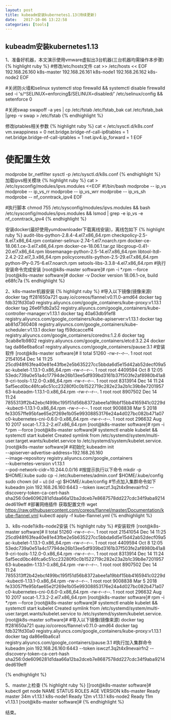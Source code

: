 ```yaml
---
layout: post
title: kubeadm安装kubernetes1.13(持续更新)
date:   2017-10-06 13:22:58
categories: [tools]
---
```


## kubeadm安装kubernetes1.13

1、准备好机器，本文演示使用vmware虚拟出3台机器(三台机器均需操作本步骤)
{% highlight ruby %}
#修改/etc/hosts文件
cat >> /etc/hosts << EOF
192.168.26.160 k8s-master
192.168.26.161 k8s-node1
192.168.26.162 k8s-node2
EOF

#关闭防火墙和selinux
systemctl stop firewalld && systemctl disable firewalld
sed -i 's/^SELINUX=enforcing$/SELINUX=disabled/' /etc/selinux/config && setenforce 0

#关闭swap
swapoff -a
yes | cp /etc/fstab /etc/fstab_bak
cat /etc/fstab_bak |grep -v swap > /etc/fstab
{% endhighlight %}

修改iptables相关参数
{% highlight ruby %}
cat <<EOF >  /etc/sysctl.d/k8s.conf
vm.swappiness = 0
net.bridge.bridge-nf-call-ip6tables = 1
net.bridge.bridge-nf-call-iptables = 1
net.ipv4.ip_forward = 1
EOF

# 使配置生效
modprobe br_netfilter
sysctl -p /etc/sysctl.d/k8s.conf
{% endhighlight %}
加载ipvs相关模块
{% highlight ruby %}
cat > /etc/sysconfig/modules/ipvs.modules <<EOF
#!/bin/bash
modprobe -- ip_vs
modprobe -- ip_vs_rr
modprobe -- ip_vs_wrr
modprobe -- ip_vs_sh
modprobe -- nf_conntrack_ipv4
EOF

#执行脚本
chmod 755 /etc/sysconfig/modules/ipvs.modules && bash /etc/sysconfig/modules/ipvs.modules && lsmod | grep -e ip_vs -e nf_conntrack_ipv4
{% endhighlight %}

安装docker(最好使用yumdownloader下载离线安装)，离线包如下
{% highlight ruby %}
audit-libs-python-2.8.4-4.el7.x86_64.rpm
checkpolicy-2.5-8.el7.x86_64.rpm
container-selinux-2.74-1.el7.noarch.rpm
docker-ce-18.06.1.ce-3.el7.x86_64.rpm
docker-ce-18.06.1.tar.gz
libcgroup-0.41-20.el7.x86_64.rpm
libsemanage-python-2.5-14.el7.x86_64.rpm
libtool-ltdl-2.4.2-22.el7_3.x86_64.rpm
policycoreutils-python-2.5-29.el7.x86_64.rpm
python-IPy-0.75-6.el7.noarch.rpm
setools-libs-3.3.8-4.el7.x86_64.rpm
#执行安装命令完成安装
[root@k8s-master software]# rpm -i *.rpm --force
[root@k8s-master software]# docker -v
Docker version 18.06.1-ce, build e68fc7a
{% endhighlight %}


2、k8s-master机器安装
{% highlight ruby %}
#导入以下镜像(镜像来源)
docker tag ff281650a721 quay.io/coreos/flannel:v0.11.0-amd64
docker tag fdb321fd30a0 registry.aliyuncs.com/google_containers/kube-proxy:v1.13.1
docker tag 26e6f1db2a52 registry.aliyuncs.com/google_containers/kube-controller-manager:v1.13.1
docker tag 40a63db91ef8 registry.aliyuncs.com/google_containers/kube-apiserver:v1.13.1
docker tag ab81d7360408 registry.aliyuncs.com/google_containers/kube-scheduler:v1.13.1
docker tag f59dcacceff4 registry.aliyuncs.com/google_containers/coredns:1.2.6 
docker tag 3cab8e1b9802 registry.aliyuncs.com/google_containers/etcd:3.2.24
docker tag da86e6ba6ca1 registry.aliyuncs.com/google_containers/pause:3.1
#安装软件
[root@k8s-master software]# ll
total 51260
-rw-r--r--. 1 root root 21541054 Dec 14 11:25 25cd948f63fea40e81e43fbe2e5b635227cc5bbda6d5e15d42ab52decf09a5ac-kubelet-1.13.1-0.x86_64.rpm
-rw-r--r--. 1 root root  4409594 Oct  8 12:05 53edc739a0e51a4c17794de26b13ee5df939bd3161b37f503fe2af8980b41a89-cri-tools-1.12.0-0.x86_64.rpm
-rw-r--r--. 1 root root  8313914 Dec 14 11:24 5af5ecd0bc46fca6c51cc23280f0c0b1522719c282e23a2b1c39b8e720195763-kubeadm-1.13.1-0.x86_64.rpm
-rw-r--r--. 1 root root  8907502 Dec 14 11:24 7855313ff2b42ebcf499bc195f51d56b8372abee1a19bbf15bb4165941c0229d-kubectl-1.13.1-0.x86_64.rpm
-rw-r--r--. 1 root root  9008838 Mar  5  2018 fe33057ffe95bfae65e2f269e1b05e99308853176e24a4d027bc082b471a07c0-kubernetes-cni-0.6.0-0.x86_64.rpm
-rw-r--r--. 1 root root   296632 Aug 10  2017 socat-1.7.3.2-2.el7.x86_64.rpm
[root@k8s-master software]# rpm -i *.rpm --force
[root@k8s-master software]# systemctl enable kubelet && systemctl start kubelet
Created symlink from /etc/systemd/system/multi-user.target.wants/kubelet.service to /etc/systemd/system/kubelet.service.
[root@k8s-master software]# 
#初始化
kubeadm init \
    --apiserver-advertise-address=192.168.26.160 \
    --image-repository registry.aliyuncs.com/google_containers \
    --kubernetes-version v1.13.1 \
    --pod-network-cidr=10.244.0.0/16
#按提示执行以下命令
  mkdir -p $HOME/.kube
  sudo cp -i /etc/kubernetes/admin.conf $HOME/.kube/config
  sudo chown $(id -u):$(id -g) $HOME/.kube/config
#节点加入集群命令如下
  kubeadm join 192.168.26.160:6443 --token iswczf.3q2t4x9nevairfn2 --discovery-token-ca-cert-hash sha256:0de6096281d1daa66a12ba2dceb7e8687578dd227cdc34f9aba9214ded619eff
#部署网络插件
获取配置文件
wget https://raw.githubusercontent.com/coreos/flannel/master/Documentation/kube-flannel.yml 
kubectl apply -f kube-flannel.yml
{% endhighlight %}

3、k8s-node1\k8s-node2安装
{% highlight ruby %}
#安装软件
[root@k8s-master software]# ll
total 51260
-rw-r--r--. 1 root root 21541054 Dec 14 11:25 25cd948f63fea40e81e43fbe2e5b635227cc5bbda6d5e15d42ab52decf09a5ac-kubelet-1.13.1-0.x86_64.rpm
-rw-r--r--. 1 root root  4409594 Oct  8 12:05 53edc739a0e51a4c17794de26b13ee5df939bd3161b37f503fe2af8980b41a89-cri-tools-1.12.0-0.x86_64.rpm
-rw-r--r--. 1 root root  8313914 Dec 14 11:24 5af5ecd0bc46fca6c51cc23280f0c0b1522719c282e23a2b1c39b8e720195763-kubeadm-1.13.1-0.x86_64.rpm
-rw-r--r--. 1 root root  8907502 Dec 14 11:24 7855313ff2b42ebcf499bc195f51d56b8372abee1a19bbf15bb4165941c0229d-kubectl-1.13.1-0.x86_64.rpm
-rw-r--r--. 1 root root  9008838 Mar  5  2018 fe33057ffe95bfae65e2f269e1b05e99308853176e24a4d027bc082b471a07c0-kubernetes-cni-0.6.0-0.x86_64.rpm
-rw-r--r--. 1 root root   296632 Aug 10  2017 socat-1.7.3.2-2.el7.x86_64.rpm
[root@k8s-master software]# rpm -i *.rpm --force
[root@k8s-master software]# systemctl enable kubelet && systemctl start kubelet
Created symlink from /etc/systemd/system/multi-user.target.wants/kubelet.service to /etc/systemd/system/kubelet.service.
[root@k8s-master software]# 
#导入以下镜像(镜像来源)
docker tag ff281650a721 quay.io/coreos/flannel:v0.11.0-amd64
docker tag fdb321fd30a0 registry.aliyuncs.com/google_containers/kube-proxy:v1.13.1
docker tag da86e6ba6ca1 registry.aliyuncs.com/google_containers/pause:3.1
#执行加入集群命令
kubeadm join 192.168.26.160:6443 --token iswczf.3q2t4x9nevairfn2 --discovery-token-ca-cert-hash sha256:0de6096281d1daa66a12ba2dceb7e8687578dd227cdc34f9aba9214ded619eff

{% endhighlight %}




5、master上检查
{% highlight ruby %}
[[root@k8s-master software]# kubectl get node
NAME         STATUS   ROLES    AGE   VERSION
k8s-master   Ready    master   34m   v1.13.1
k8s-node1    Ready    <none>   12m   v1.13.1
k8s-node2    Ready    <none>   11m   v1.13.1
[root@k8s-master software]#
{% endhighlight %}

结束。
